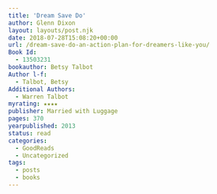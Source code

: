 ```yaml
---
title: 'Dream Save Do'
author: Glenn Dixon
layout: layouts/post.njk
date: 2018-07-28T15:08:20+00:00
url: /dream-save-do-an-action-plan-for-dreamers-like-you/
Book Id:
  - 13503231
bookauthor: Betsy Talbot
Author l-f:
  - Talbot, Betsy
Additional Authors:
  - Warren Talbot
myrating: ★★★★
publisher: Married with Luggage
pages: 370
yearpublished: 2013
status: read
categories:
  - GoodReads
  - Uncategorized
tags:
  - posts
  - books
---
```

